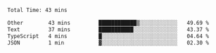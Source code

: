 <!--START_SECTION:waka-->

```txt
Total Time: 43 mins

Other        43 mins         ████████████▒░░░░░░░░░░░░   49.69 %
Text         37 mins         ███████████░░░░░░░░░░░░░░   43.37 %
TypeScript   4 mins          █░░░░░░░░░░░░░░░░░░░░░░░░   04.64 %
JSON         1 min           ▓░░░░░░░░░░░░░░░░░░░░░░░░   02.30 %
```

<!--END_SECTION:waka-->
